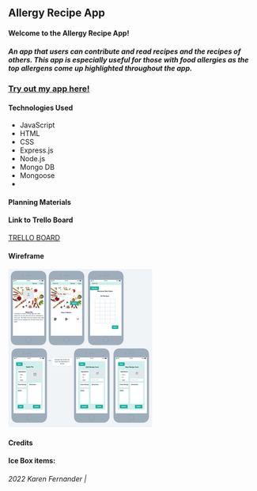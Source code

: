 ## Allergy Recipe App

#### Welcome to the Allergy Recipe App!

##### An app that users can contribute and read recipes and the recipes of others.  This app is especially useful for those with food allergies as the top allergens come up highlighted throughout the app.

### [Try out my app here!](https://tumeric-project-2.onrender.com)

#### Technologies Used
- JavaScript
- HTML
- CSS
- Express.js
- Node.js
- Mongo DB
- Mongoose
- 

#### Planning Materials

#### Link to Trello Board
[TRELLO BOARD](https://trello.com/invite/b/WzUc0MP5/ATTI5bd1b5243c4ed366025e8c14ff1635709A268B3A/tumeric-unit-2-project)

#### Wireframe
![](./wireframe1-recipeapp%20Small.png)

#### Credits




#### Ice Box items:
###### 2022 Karen Fernander |